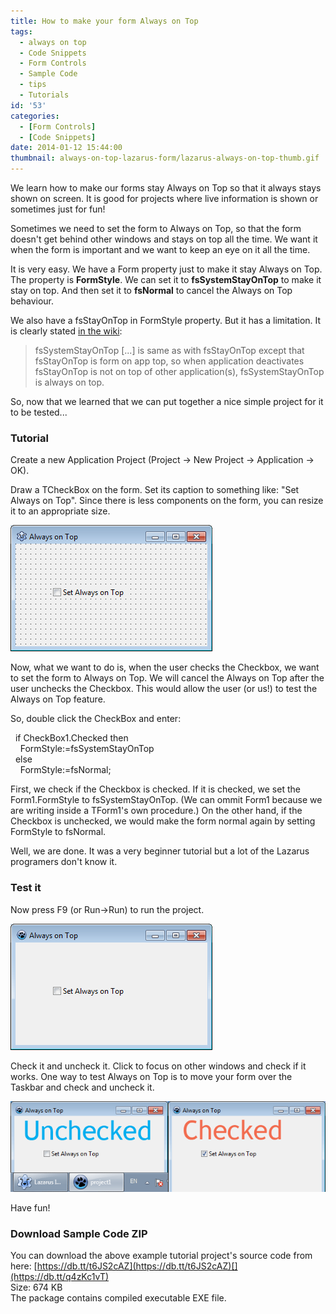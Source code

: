 ```yaml
---
title: How to make your form Always on Top
tags:
  - always on top
  - Code Snippets
  - Form Controls
  - Sample Code
  - tips
  - Tutorials
id: '53'
categories:
  - [Form Controls]
  - [Code Snippets]
date: 2014-01-12 15:44:00
thumbnail: always-on-top-lazarus-form/lazarus-always-on-top-thumb.gif
---
```


We learn how to make our forms stay Always on Top so that it always stays shown on screen. It is good for projects where live information is shown or sometimes just for fun!
<!-- more -->
  
  
Sometimes we need to set the form to Always on Top, so that the form doesn't get behind other windows and stays on top all the time. We want it when the form is important and we want to keep an eye on it all the time.  
  
It is very easy. We have a Form property just to make it stay Always on Top. The property is **FormStyle**. We can set it to **fsSystemStayOnTop** to make it stay on top. And then set it to **fsNormal** to cancel the Always on Top behaviour.  
  
We also have a fsStayOnTop in FormStyle property. But it has a limitation. It is clearly stated [in the wiki](http://wiki.freepascal.org/Lazarus_0.9.30_release_notes#LCL_Changes):  

> fsSystemStayOnTop \[...\] is same as with fsStayOnTop except that fsStayOnTop is form on app top, so when application deactivates fsStayOnTop is not on top of other application(s), fsSystemStayOnTop is always on top.

  
So, now that we learned that we can put together a nice simple project for it to be tested...  
  

### Tutorial

Create a new Application Project (Project -> New Project -> Application -> OK).  
  
Draw a TCheckBox on the form. Set its caption to something like: "Set Always on Top". Since there is less components on the form, you can resize it to an appropriate size.  
  

![](always-on-top-lazarus-form/always-on-top-form-design-lazarus.gif)

  
  
Now, what we want to do is, when the user checks the Checkbox, we want to set the form to Always on Top. We will cancel the Always on Top after the user unchecks the Checkbox. This would allow the user (or us!) to test the Always on Top feature.  
  
So, double click the CheckBox and enter:  
  

  if CheckBox1.Checked then  
    FormStyle:=fsSystemStayOnTop  
  else  
    FormStyle:=fsNormal;

  
First, we check if the Checkbox is checked. If it is checked, we set the Form1.FormStyle to fsSystemStayOnTop. (We can ommit Form1 because we are writing inside a TForm1's own procedure.) On the other hand, if the Checkbox is unchecked, we would make the form normal again by setting FormStyle to fsNormal.  
  
Well, we are done. It was a very beginner tutorial but a lot of the Lazarus programers don't know it.  
  

### Test it

Now press F9 (or Run->Run) to run the project.  
  

![](always-on-top-lazarus-form/always-on-top-lazarus-project-run.gif)

  
Check it and uncheck it. Click to focus on other windows and check if it works. One way to test Always on Top is to move your form over the Taskbar and check and uncheck it.  
  

![](always-on-top-lazarus-form/lazarus-always-on-top-test.gif)

  
Have fun!  
  

### Download Sample Code ZIP

You can download the above example tutorial project's source code from here: [https://db.tt/t6JS2cAZ](https://db.tt/t6JS2cAZ)[](https://db.tt/q4zKc1vT)  
Size: 674 KB  
The package contains compiled executable EXE file.